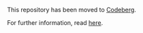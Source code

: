 This repository has been moved to [Codeberg](https://codeberg.org/scudo/z80cs).

For further information, read [here](https://scudo005.github.io/github.html).
